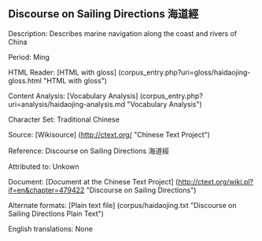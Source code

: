 ## Discourse on Sailing Directions 海道經

Description: Describes marine navigation along the coast and rivers of China

Period: Ming

HTML Reader: [HTML with gloss] (corpus_entry.php?uri=gloss/haidaojing-gloss.html "HTML with gloss")

Content Analysis: [Vocabulary Analysis] (corpus_entry.php?uri=analysis/haidaojing-analysis.md "Vocabulary Analysis")

Character Set: Traditional Chinese

Source: [Wikisource] (http://ctext.org/ "Chinese Text Project")

Reference: Discourse on Sailing Directions 海道經

Attributed to: Unkown

Document: [Document at the Chinese Text Project] (http://ctext.org/wiki.pl?if=en&chapter=479422 "Discourse on Sailing Directions")

Alternate formats: [Plain text file] (corpus/haidaojing.txt "Discourse on Sailing Directions Plain Text")

English translations: None